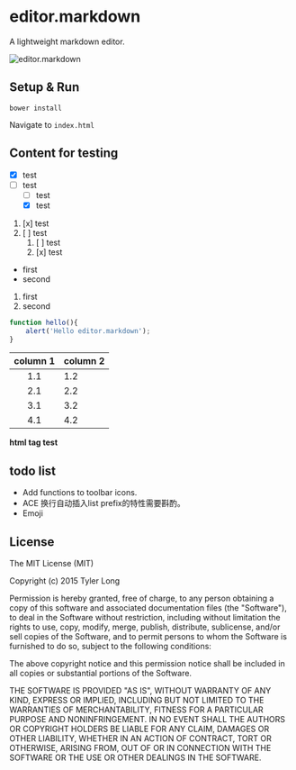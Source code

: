 # editor.markdown

A lightweight markdown editor.

![editor.markdown](https://github.com/tylerlong/editor.markdown/raw/master/editor.markdown.png)


## Setup & Run

`bower install`

Navigate to `index.html`


## Content for testing

- [x] test
- [ ] test
    - [ ] test
    - [x] test

1. [x] test
2. [ ] test
    1. [ ] test
    2. [x] test

- first
- second

1. first
2. second

```javascript
function hello(){
    alert('Hello editor.markdown');
}
```

column 1 | column 2
:---------:|---------
1.1 | 1.2
2.1 | 2.2
3.1 | 3.2
4.1 | 4.2


<strong>html tag test</strong>


## todo list

- Add functions to toolbar icons.
- ACE 换行自动插入list prefix的特性需要斟酌。
- Emoji


## License

The MIT License (MIT)

Copyright (c) 2015 Tyler Long

Permission is hereby granted, free of charge, to any person obtaining a copy
of this software and associated documentation files (the "Software"), to deal
in the Software without restriction, including without limitation the rights
to use, copy, modify, merge, publish, distribute, sublicense, and/or sell
copies of the Software, and to permit persons to whom the Software is
furnished to do so, subject to the following conditions:

The above copyright notice and this permission notice shall be included in
all copies or substantial portions of the Software.

THE SOFTWARE IS PROVIDED "AS IS", WITHOUT WARRANTY OF ANY KIND, EXPRESS OR
IMPLIED, INCLUDING BUT NOT LIMITED TO THE WARRANTIES OF MERCHANTABILITY,
FITNESS FOR A PARTICULAR PURPOSE AND NONINFRINGEMENT. IN NO EVENT SHALL THE
AUTHORS OR COPYRIGHT HOLDERS BE LIABLE FOR ANY CLAIM, DAMAGES OR OTHER
LIABILITY, WHETHER IN AN ACTION OF CONTRACT, TORT OR OTHERWISE, ARISING FROM,
OUT OF OR IN CONNECTION WITH THE SOFTWARE OR THE USE OR OTHER DEALINGS IN
THE SOFTWARE.
